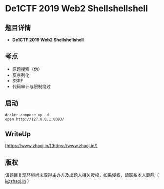 # De1CTF 2019 Web2 Shellshellshell

## 题目详情

- **De1CTF 2019 Web2 Shellshellshell**

## 考点

- 原题搜索（伪）
- 反序列化
- SSRF
- 代码审计与限制绕过

## 启动

	docker-compose up -d
	open http://127.0.0.1:8083/

## WriteUp

[https://www.zhaoj.in/](https://www.zhaoj.in/)

## 版权

该题目复现环境尚未取得主办方及出题人相关授权，如果侵权，请联系本人删除（ i@zhaoj.in ）
